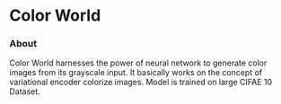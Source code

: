 <h1>Color World</h1>
<h3>About</h3>
Color World harnesses the power of neural network to generate color images from its grayscale input. It basically works on the concept of variational encoder colorize images. Model is trained on large CIFAE 10 Dataset.
